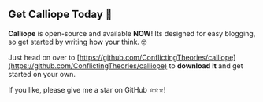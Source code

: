 ## Get Calliope Today 💪
__Calliope__ is open-source and available __NOW__! Its designed for easy blogging, so get started by writing how your think. 🤓

Just head on over to <span class="conflict">[https://github.com/ConflictingTheories/calliope](https://github.com/ConflictingTheories/calliope)</span> to __download it__ and get started on your own. 

If you like, please give me a star on GitHub ⭐⭐⭐!


